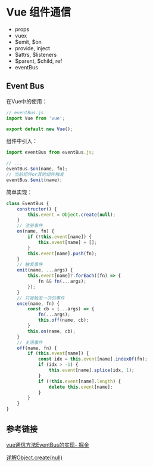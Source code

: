 # Vue 组件通信

- props
- vuex
- $emit, $on
- provide, inject
- $attrs, $listeners
- $parent, $child, ref
- eventBus

## Event Bus

在Vue中的使用：

```js
// eventBus.js
import Vue from 'vue';

export default new Vue();
```

组件中引入：

```js
import eventBus from eventBus.js;

// ...
eventBus.$on(name, fn);
// 当前组件or其他组件触发
eventBus.$emit(name);
```

简单实现：

```js
class EventBus {
    constructor() {
        this.event = Object.create(null);
    }
    // 注册事件
    on(name, fn) {
        if (!this.event[name]) {
            this.event[name] = [];
        }
        this.event[name].push(fn);
    }
   	// 触发事件
    emit(name, ...args) {
        this.event[name]?.forEach((fn) => {
            fn && fn(...args);
        });
    }
    // 只被触发一次的事件
    once(name, fn) {
        const cb = (...args) => {
            fn(...args);
            this.off(name, cb);
        }
        this.on(name, cb);
    }
    // 关闭事件
    off(name, fn) {
        if (this.event[name]) {
            const idx = this.event[name].indexOf(fn);
            if (idx > -1) {
                this.event[name].splice(idx, 1);
            }
            if (!this.event[name].length) {
                delete this.event[name];
            }
        }
    }
}
```



## 参考链接

[vue通信方法EventBus的实现- 掘金](https://juejin.im/post/5cfcf29ef265da1ba647df38)

[详解Object.create(null)](https://juejin.im/post/5acd8ced6fb9a028d444ee4e)

